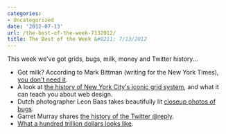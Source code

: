 ```yaml
---
categories:
- Uncategorized
date: '2012-07-13'
url: /the-best-of-the-week-7132012/
title: The Best of the Week &#8211; 7/13/2012
---
```


This week we've got grids, bugs, milk, money and Twitter history...

<ul>
<li>Got milk? According to Mark Bittman (writing for the New York Times), <a href="http://opinionator.blogs.nytimes.com/2012/07/07/got-milk-you-dont-need-it/">you don't need it</a>.</li>
<li>A look at <a href="http://globalmoxie.com/blog/nyc-grid-design.shtml">the history of New York City's iconic grid system</a>, and what it can teach you about web design.</li>
<li>Dutch photographer Leon Baas takes beautifully lit <a href="http://www.telegraph.co.uk/earth/earthpicturegalleries/8015618/Beautifully-lit-macro-pictures-of-insects-by-Dutch-photographer-Leon-Baas.html">closeup photos of bugs</a>.</li>
<li>Garret Murray shares <a href="http://log.maniacalrage.net/post/26935842947/the-real-history-of-the-reply-on-twitter">the history of the Twitter @reply</a>.</li>
<li><a href="http://instagram.com/p/M8SorKnIyJ/">What a hundred trillion dollars looks like</a>.</li>
</ul>